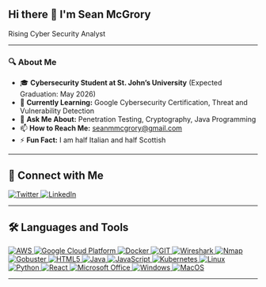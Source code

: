 ## Hi there 👋 I'm Sean McGrory

Rising Cyber Security Analyst

---

### 🔍 About Me
- 🎓 **Cybersecurity Student at St. John’s University** (Expected Graduation: May 2026)  
- 🌱 **Currently Learning:** Google Cybersecurity Certification, Threat and Vulnerability Detection  
- 💬 **Ask Me About:** Penetration Testing, Cryptography, Java Programming  
- 📫 **How to Reach Me:** seanmmcgrory@gmail.com
- ⚡ **Fun Fact:** I am half Italian and half Scottish  

---

## 🔗 Connect with Me
<p align="left">
<a href="https://x.com/SeanM_Cyber" target="_blank">
    <img src="https://img.shields.io/badge/Twitter-1DA1F2?style=for-the-badge&logo=twitter&logoColor=white" alt="Twitter"/>
</a>
<a href="https://www.linkedin.com/in/sean-m-mcgrory/" target="_blank">
    <img src="https://img.shields.io/badge/LinkedIn-0A66C2?style=for-the-badge&logo=linkedin&logoColor=white" alt="LinkedIn"/>
</a>
</p>

---

## 🛠 Languages and Tools
<p align="left">
    <a href="https://aws.amazon.com/" target="_blank">
        <img src="https://img.shields.io/badge/AWS-232F3E?style=for-the-badge&logo=amazon-aws&logoColor=white" alt="AWS"/>
    </a>
    <a href="https://cloud.google.com/" target="_blank">
        <img src="https://img.shields.io/badge/Google%20Cloud-4285F4?style=for-the-badge&logo=google-cloud&logoColor=white" alt="Google Cloud Platform"/>
    </a>
    <a href="https://www.docker.com/" target="_blank">
        <img src="https://img.shields.io/badge/Docker-2496ED?style=for-the-badge&logo=docker&logoColor=white" alt="Docker"/>
    </a>
    <a href="https://git-scm.com/" target="_blank">
        <img src="https://img.shields.io/badge/GIT-F05032?style=for-the-badge&logo=git&logoColor=white" alt="GIT"/>
    </a>
    <a href="https://www.wireshark.org/" target="_blank">
        <img src="https://img.shields.io/badge/Wireshark-1679A7?style=for-the-badge&logo=wireshark&logoColor=white" alt="Wireshark"/>
    </a>
    <a href="https://nmap.org/" target="_blank">
    <img src="https://img.shields.io/badge/Nmap-004570?style=for-the-badge&logo=nmap&logoColor=white" alt="Nmap"/>
</a>
<a href="https://github.com/OJ/gobuster" target="_blank">
    <img src="https://img.shields.io/badge/Gobuster-800000?style=for-the-badge&logo=ghostery&logoColor=white" alt="Gobuster"/>
</a>
    <a href="https://developer.mozilla.org/en-US/docs/Web/HTML" target="_blank">
        <img src="https://img.shields.io/badge/HTML5-E34F26?style=for-the-badge&logo=html5&logoColor=white" alt="HTML5"/>
    </a>
    <a href="https://www.java.com/" target="_blank">
        <img src="https://img.shields.io/badge/Java-007396?style=for-the-badge&logo=java&logoColor=white" alt="Java"/>
    </a>
    <a href="https://developer.mozilla.org/en-US/docs/Web/JavaScript" target="_blank">
        <img src="https://img.shields.io/badge/JavaScript-F7DF1E?style=for-the-badge&logo=javascript&logoColor=black" alt="JavaScript"/>
    </a>
    <a href="https://kubernetes.io/" target="_blank">
        <img src="https://img.shields.io/badge/Kubernetes-326CE5?style=for-the-badge&logo=kubernetes&logoColor=white" alt="Kubernetes"/>
    </a>
    <a href="https://www.linux.org/" target="_blank">
        <img src="https://img.shields.io/badge/Linux-FCC624?style=for-the-badge&logo=linux&logoColor=black" alt="Linux"/>
    </a>
    <a href="https://www.python.org/" target="_blank">
        <img src="https://img.shields.io/badge/Python-3776AB?style=for-the-badge&logo=python&logoColor=white" alt="Python"/>
    </a>
    <a href="https://react.dev/" target="_blank">
        <img src="https://img.shields.io/badge/React-61DAFB?style=for-the-badge&logo=react&logoColor=black" alt="React"/>
    </a>
    <a href="https://www.microsoft.com/en-us/microsoft-365" target="_blank">
        <img src="https://img.shields.io/badge/Microsoft_Office-D83B01?style=for-the-badge&logo=microsoft-office&logoColor=white" alt="Microsoft Office"/>
    </a>
    <a href="https://www.microsoft.com/en-us/windows/" target="_blank">
        <img src="https://img.shields.io/badge/Windows-0078D6?style=for-the-badge&logo=windows&logoColor=white" alt="Windows"/>
    </a>
    <a href="https://www.apple.com/macos/" target="_blank">
        <img src="https://img.shields.io/badge/MacOS-000000?style=for-the-badge&logo=apple&logoColor=white" alt="MacOS"/>
    </a>
</p>


---
